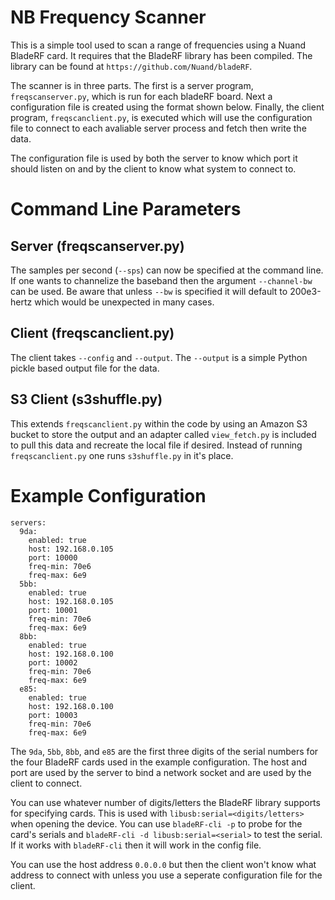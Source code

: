 # NB Frequency Scanner
This is a simple tool used to scan a range of frequencies using a Nuand BladeRF card. It requires that the BladeRF library has been compiled. The library can be found at `https://github.com/Nuand/bladeRF`.

The scanner is in three parts. The first is a server program, `freqscanserver.py`, which is run for each bladeRF board. Next a configuration file is created using the format shown below. Finally, the client program, `freqscanclient.py`, is executed which will use the configuration file to connect to each avaliable server process and fetch then write the data.

The configuration file is used by both the server to know which port it should listen on and by the client to know what system to connect to.

# Command Line Parameters

## Server (freqscanserver.py)

The samples per second (`--sps`) can now be specified at the command line. If one wants to channelize
the baseband then the argument `--channel-bw` can be used. Be aware that unless `--bw` is specified it
will default to 200e3-hertz which would be unexpected in many cases.

## Client (freqscanclient.py)

The client takes `--config` and `--output`. The `--output` is a simple Python pickle based output file
for the data.

## S3 Client (s3shuffle.py)

This extends `freqscanclient.py` within the code by using an Amazon S3 bucket to store the output
and an adapter called `view_fetch.py` is included to pull this data and recreate the local file
if desired. Instead of running `freqscanclient.py` one runs `s3shuffle.py` in it's place.

# Example Configuration
```
servers:
  9da:
    enabled: true
    host: 192.168.0.105
    port: 10000
    freq-min: 70e6
    freq-max: 6e9
  5bb:
    enabled: true
    host: 192.168.0.105
    port: 10001
    freq-min: 70e6
    freq-max: 6e9    
  8bb:
    enabled: true
    host: 192.168.0.100
    port: 10002
    freq-min: 70e6
    freq-max: 6e9    
  e85:
    enabled: true
    host: 192.168.0.100
    port: 10003
    freq-min: 70e6
    freq-max: 6e9
```

The `9da`, `5bb`, `8bb`, and `e85` are the first three digits of the serial numbers for the four BladeRF cards used in the example configuration. The host and port are used by the server to bind a network socket and are used by the client to connect. 

You can use whatever number of digits/letters the BladeRF library supports for specifying cards. This is used with `libusb:serial=<digits/letters>` when opening the device. You can use `bladeRF-cli -p` to probe for the card's serials and `bladeRF-cli -d libusb:serial=<serial>` to test the serial. If it works with `bladeRF-cli` then it will work in the config file.

You can use the host address `0.0.0.0` but then the client won't know what address to connect with
unless you use a seperate configuration file for the client.

